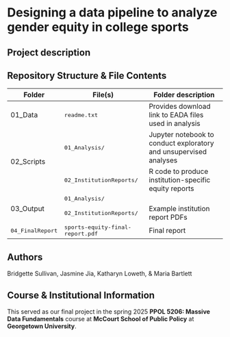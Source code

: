 # Designing a data pipeline to analyze gender equity in college sports

## Project description

## Repository Structure & File Contents

<table>
	<thead>
    		<tr>
	      		<th>Folder</th>
	      		<th>File(s)</th>
                <th>Folder description</th>
    		</tr>
  	</thead>
  	<tbody>
		    <tr>
        		<td rowspan="1">01_Data</td>
			        <td><tt>readme.txt</td>
                    <td>Provides download link to EADA files used in analysis</td>
                </td></tr>
            </td>
            <tr>
        		<td rowspan="2">02_Scripts</td>
			        <td><tt>01_Analysis/</td>
                    <td>Jupyter notebook to conduct exploratory and unsupervised analyses</td>
                </td></tr>
        		    <td><tt>02_InstitutionReports/</tt></td>
			        <td>R code to produce institution-specific equity reports</td>
                </td></tr>
            </td>
            <tr>
        		<td rowspan="2">03_Output</td>
			        <td><tt>01_Analysis/</td>
                    <td></td>
                </td></tr>
        		    <td><tt>02_InstitutionReports/</tt></td>
			        <td>Example institution report PDFs</td>
                </td></tr>
            </td>
        		<td><tt>04_FinalReport</tt></td>
			<td><tt>sports-equity-final-report.pdf<tt></td>
			<td>Final report</td>
    		</tr>

</table>

## Authors

Bridgette Sullivan, Jasmine Jia, Katharyn Loweth, & Maria Bartlett

## Course & Institutional Information

This served as our final project in the spring 2025 **PPOL 5206: Massive Data Fundamentals** course at **McCourt School of Public Policy** at **Georgetown University**.